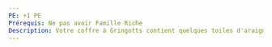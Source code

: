 ```yaml
---
PE: +1 PE
Prérequis: Ne pas avoir Famille Riche
Description: Votre coffre à Gringotts contient quelques toiles d'araignée. Vous gagnez 1 point de richesse.
---
```

